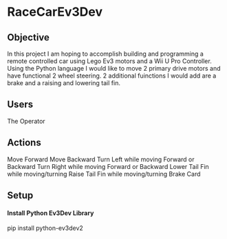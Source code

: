 # RaceCarEv3Dev 

## Objective
In this project I am hoping to accomplish building and programming a remote controlled car using Lego Ev3 motors and a Wii U Pro Controller.  Using the Python language I would like to move 2 primary drive motors and have functional 2 wheel steering.  2 additional fuinctions I would add are a brake and a raising and lowering tail fin.

## Users
The Operator

## Actions
Move Forward
Move Backward
Turn Left while moving Forward or Backward
Turn Right while moving Forward or Backward
Lower Tail Fin while moving/turning
Raise Tail Fin while moving/turning
Brake Card

## Setup
#### Install Python Ev3Dev Library
pip install python-ev3dev2
